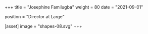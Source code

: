 +++
title = "Josephine Familugba"
weight = 80
date = "2021-09-01"

position = "Director at Large"

[asset]
  image = "shapes-08.svg"
+++

